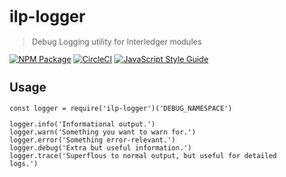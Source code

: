 # ilp-logger
> Debug Logging utility for Interledger modules

[![NPM Package](https://img.shields.io/npm/v/ilp-logger.svg?style=flat)](https://npmjs.org/package/ilp-logger)
[![CircleCI](https://circleci.com/gh/interledgerjs/ilp-logger.svg?style=shield)](https://circleci.com/gh/interledgerjs/ilp-logger)
[![JavaScript Style Guide](https://img.shields.io/badge/code_style-standard-brightgreen.svg)](https://standardjs.com)

## Usage

```
const logger = require('ilp-logger')('DEBUG_NAMESPACE')

logger.info('Informational output.')
logger.warn('Something you want to warn for.')
logger.error('Something error-relevant.')
logger.debug('Extra but useful information.')
logger.trace('Superflous to normal output, but useful for detailed logs.')
```
